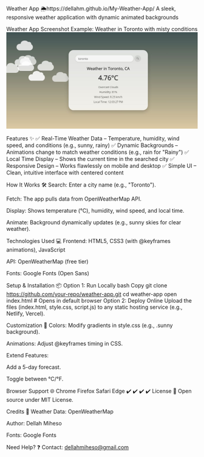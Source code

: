 Weather App 🌦️https://dellahm.github.io/My-Weather-App/
A sleek, responsive weather application with dynamic animated backgrounds

Weather App Screenshot
Example: Weather in Toronto with misty conditions
![alt text](Capture.JPG)

Features ✨
✅ Real-Time Weather Data – Temperature, humidity, wind speed, and conditions (e.g., sunny, rainy)
✅ Dynamic Backgrounds – Animations change to match weather conditions (e.g., rain for "Rainy")
✅ Local Time Display – Shows the current time in the searched city
✅ Responsive Design – Works flawlessly on mobile and desktop
✅ Simple UI – Clean, intuitive interface with centered content

How It Works 🛠️
Search: Enter a city name (e.g., "Toronto").

Fetch: The app pulls data from OpenWeatherMap API.

Display: Shows temperature (°C), humidity, wind speed, and local time.

Animate: Background dynamically updates (e.g., sunny skies for clear weather).

Technologies Used 💻
Frontend: HTML5, CSS3 (with @keyframes animations), JavaScript

API: OpenWeatherMap (free tier)

Fonts: Google Fonts (Open Sans)

Setup & Installation 📦
Option 1: Run Locally
bash
Copy
git clone https://github.com/your-repo/weather-app.git
cd weather-app
open index.html  # Opens in default browser
Option 2: Deploy Online
Upload the files (index.html, style.css, script.js) to any static hosting service (e.g., Netlify, Vercel).

Customization 🎨
Colors: Modify gradients in style.css (e.g., .sunny background).

Animations: Adjust @keyframes timing in CSS.

Extend Features:

Add a 5-day forecast.

Toggle between °C/°F.

Browser Support 🌐
Chrome	Firefox	Safari	Edge
✔️	✔️	✔️	✔️
License 📜
Open source under MIT License.

Credits 🙌
Weather Data: OpenWeatherMap

Author: Dellah Miheso

Fonts: Google Fonts

Need Help? ❓
Contact: dellahmiheso@gmail.com

